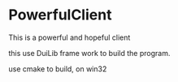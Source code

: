 # PowerfulClient
This is a powerful and hopeful client

this use DuiLib frame work to build the program.

use cmake to build, on win32
